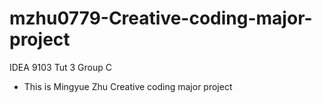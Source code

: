 # mzhu0779-Creative-coding-major-project
IDEA 9103 Tut 3 Group C
* This is Mingyue Zhu Creative coding major project 
